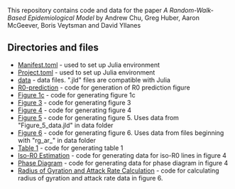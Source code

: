 This repository contains code and data for the paper _A Random-Walk-Based Epidemiological Model_ by Andrew Chu, Greg Huber, Aaron McGeever, Boris Veytsman and David Yllanes

## Directories and files ##

* [Manifest.toml](Manifest) - used to set up Julia environment
* [Project.toml](Project) - used to set up Julia environment
* [data](data) - data files. ".jld" files are compatible with Julia
* [R0-prediction](R0-prediction) - code for generation of R0 prediction figure
* [Figure 1c](Figure_1c.ipynb) - code for generating figure 1c
* [Figure 3](Figure_3.ipynb) - code for generating figure 3
* [Figure 4](Figure_4.ipynb) - code for generating figure 4
* [Figure 5](Figure_5.ipynb) - code for generating figure 5. Uses data from "Figure_5_data.jld" in data folder
* [Figure 6](Figure_6.ipynb) - code for generating figure 6. Uses data from files beginning with "rg_ar_" in data folder
* [Table 1](Table_1.ipynb) - code for generating table 1
* [Iso-R0 Estimation](isoR0Estimation.ipynb) - code for generating data for iso-R0 lines in figure 4
* [Phase Diagram](phasediagram.ipynb) - code for generating data for phase diagram in figure 4
* [Radius of Gyration and Attack Rate Calculation](rofgyr_attrate_calculation.ipynb) - code for calculating radius of gyration and attack rate data in figure 6.
